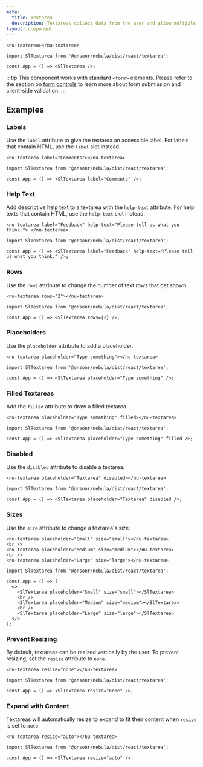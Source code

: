 ```yaml
---
meta:
  title: Textarea
  description: Textareas collect data from the user and allow multiple lines of text.
layout: component
---
```


```html:preview
<nu-textarea></nu-textarea>
```

```jsx:react
import SlTextarea from '@onsonr/nebula/dist/react/textarea';

const App = () => <SlTextarea />;
```

:::tip
This component works with standard `<form>` elements. Please refer to the section on [form controls](/getting-started/form-controls) to learn more about form submission and client-side validation.
:::

## Examples

### Labels

Use the `label` attribute to give the textarea an accessible label. For labels that contain HTML, use the `label` slot instead.

```html:preview
<nu-textarea label="Comments"></nu-textarea>
```

```jsx:react
import SlTextarea from '@onsonr/nebula/dist/react/textarea';

const App = () => <SlTextarea label="Comments" />;
```

### Help Text

Add descriptive help text to a textarea with the `help-text` attribute. For help texts that contain HTML, use the `help-text` slot instead.

```html:preview
<nu-textarea label="Feedback" help-text="Please tell us what you think."> </nu-textarea>
```

```jsx:react
import SlTextarea from '@onsonr/nebula/dist/react/textarea';

const App = () => <SlTextarea label="Feedback" help-text="Please tell us what you think." />;
```

### Rows

Use the `rows` attribute to change the number of text rows that get shown.

```html:preview
<nu-textarea rows="2"></nu-textarea>
```

```jsx:react
import SlTextarea from '@onsonr/nebula/dist/react/textarea';

const App = () => <SlTextarea rows={2} />;
```

### Placeholders

Use the `placeholder` attribute to add a placeholder.

```html:preview
<nu-textarea placeholder="Type something"></nu-textarea>
```

```jsx:react
import SlTextarea from '@onsonr/nebula/dist/react/textarea';

const App = () => <SlTextarea placeholder="Type something" />;
```

### Filled Textareas

Add the `filled` attribute to draw a filled textarea.

```html:preview
<nu-textarea placeholder="Type something" filled></nu-textarea>
```

```jsx:react
import SlTextarea from '@onsonr/nebula/dist/react/textarea';

const App = () => <SlTextarea placeholder="Type something" filled />;
```

### Disabled

Use the `disabled` attribute to disable a textarea.

```html:preview
<nu-textarea placeholder="Textarea" disabled></nu-textarea>
```

```jsx:react
import SlTextarea from '@onsonr/nebula/dist/react/textarea';

const App = () => <SlTextarea placeholder="Textarea" disabled />;
```

### Sizes

Use the `size` attribute to change a textarea's size.

```html:preview
<nu-textarea placeholder="Small" size="small"></nu-textarea>
<br />
<nu-textarea placeholder="Medium" size="medium"></nu-textarea>
<br />
<nu-textarea placeholder="Large" size="large"></nu-textarea>
```

```jsx:react
import SlTextarea from '@onsonr/nebula/dist/react/textarea';

const App = () => (
  <>
    <SlTextarea placeholder="Small" size="small"></SlTextarea>
    <br />
    <SlTextarea placeholder="Medium" size="medium"></SlTextarea>
    <br />
    <SlTextarea placeholder="Large" size="large"></SlTextarea>
  </>
);
```

### Prevent Resizing

By default, textareas can be resized vertically by the user. To prevent resizing, set the `resize` attribute to `none`.

```html:preview
<nu-textarea resize="none"></nu-textarea>
```

```jsx:react
import SlTextarea from '@onsonr/nebula/dist/react/textarea';

const App = () => <SlTextarea resize="none" />;
```

### Expand with Content

Textareas will automatically resize to expand to fit their content when `resize` is set to `auto`.

```html:preview
<nu-textarea resize="auto"></nu-textarea>
```

```jsx:react
import SlTextarea from '@onsonr/nebula/dist/react/textarea';

const App = () => <SlTextarea resize="auto" />;
```
